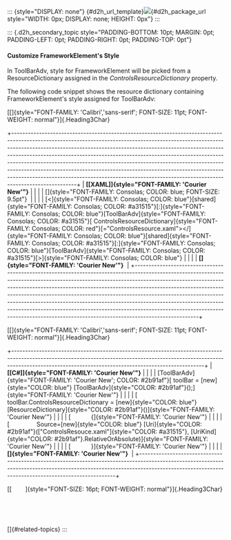::: {style="DISPLAY: none"}
[](ms-xhelp:///?Id=d2h_url_template){#d2h_url_template}![](!package_url!){#d2h_package_url style="WIDTH: 0px; DISPLAY: none; HEIGHT: 0px"}
:::

::: {.d2h_secondary_topic style="PADDING-BOTTOM: 10pt; MARGIN: 0pt; PADDING-LEFT: 0pt; PADDING-RIGHT: 0pt; PADDING-TOP: 0pt"}
#### Customize FrameworkElement's Style

In ToolBarAdv, style for FrameworkElement will be picked from a ResourceDictionary assigned in the *ControlsResourceDictionary* property.

The following code snippet shows the resource dictionary containing FrameworkElement's style assigned for ToolBarAdv:

[[]{style="FONT-FAMILY: 'Calibri','sans-serif'; FONT-SIZE: 11pt; FONT-WEIGHT: normal"}]{.Heading3Char} 

+-----------------------------------------------------------------------------------------------------------------------------------------------------------------------------------------------------------------------------------------------------------------------------------------------------------------------------------------------------------------------------------------------------------------------------------------------------------------------------------------------------------------------------------------------------------------------------------------+
| **[\[XAML\]]{style="FONT-FAMILY: 'Courier New'"}**                                                                                                                                                                                                                                                                                                                                                                                                                                                                                                                                      |
|                                                                                                                                                                                                                                                                                                                                                                                                                                                                                                                                                                                         |
| []{style="FONT-FAMILY: Consolas; COLOR: blue; FONT-SIZE: 9.5pt"}                                                                                                                                                                                                                                                                                                                                                                                                                                                                                                                        |
|                                                                                                                                                                                                                                                                                                                                                                                                                                                                                                                                                                                         |
| [\<]{style="FONT-FAMILY: Consolas; COLOR: blue"}[shared]{style="FONT-FAMILY: Consolas; COLOR: #a31515"}[:]{style="FONT-FAMILY: Consolas; COLOR: blue"}[ToolBarAdv]{style="FONT-FAMILY: Consolas; COLOR: #a31515"}[ ControlsResourceDictionary]{style="FONT-FAMILY: Consolas; COLOR: red"}[=\"ControlsResource.xaml\"\>\</]{style="FONT-FAMILY: Consolas; COLOR: blue"}[shared]{style="FONT-FAMILY: Consolas; COLOR: #a31515"}[:]{style="FONT-FAMILY: Consolas; COLOR: blue"}[ToolBarAdv]{style="FONT-FAMILY: Consolas; COLOR: #a31515"}[\>]{style="FONT-FAMILY: Consolas; COLOR: blue"} |
|                                                                                                                                                                                                                                                                                                                                                                                                                                                                                                                                                                                         |
| **[]{style="FONT-FAMILY: 'Courier New'"}**                                                                                                                                                                                                                                                                                                                                                                                                                                                                                                                                              |
+-----------------------------------------------------------------------------------------------------------------------------------------------------------------------------------------------------------------------------------------------------------------------------------------------------------------------------------------------------------------------------------------------------------------------------------------------------------------------------------------------------------------------------------------------------------------------------------------+

[[]{style="FONT-FAMILY: 'Calibri','sans-serif'; FONT-SIZE: 11pt; FONT-WEIGHT: normal"}]{.Heading3Char} 

+---------------------------------------------------------------------------------------------------------------------------------------------------------------------------------------------------------------------------------+
| **[\[C#\]]{style="FONT-FAMILY: 'Courier New'"}**                                                                                                                                                                                |
|                                                                                                                                                                                                                                 |
| [ToolBarAdv]{style="FONT-FAMILY: 'Courier New'; COLOR: #2b91af"}[ toolBar = [new]{style="COLOR: blue"} [ToolBarAdv]{style="COLOR: #2b91af"}();]{style="FONT-FAMILY: 'Courier New'"}                                             |
|                                                                                                                                                                                                                                 |
| [            toolBar.ControlsResourceDictionary = [new]{style="COLOR: blue"} [ResourceDictionary]{style="COLOR: #2b91af"}()]{style="FONT-FAMILY: 'Courier New'"}                                                                |
|                                                                                                                                                                                                                                 |
| [            {]{style="FONT-FAMILY: 'Courier New'"}                                                                                                                                                                             |
|                                                                                                                                                                                                                                 |
| [                Source=[new]{style="COLOR: blue"} [Uri]{style="COLOR: #2b91af"}([\"ControlsResouce.xaml\"]{style="COLOR: #a31515"}, [UriKind]{style="COLOR: #2b91af"}.RelativeOrAbsolute)]{style="FONT-FAMILY: 'Courier New'"} |
|                                                                                                                                                                                                                                 |
| [            }]{style="FONT-FAMILY: 'Courier New'"}                                                                                                                                                                             |
|                                                                                                                                                                                                                                 |
| **[]{style="FONT-FAMILY: 'Courier New'"}**                                                                                                                                                                                      |
+---------------------------------------------------------------------------------------------------------------------------------------------------------------------------------------------------------------------------------+

[[        ]{style="FONT-SIZE: 16pt; FONT-WEIGHT: normal"}]{.Heading3Char}

 

 

[]{#related-topics}
:::

